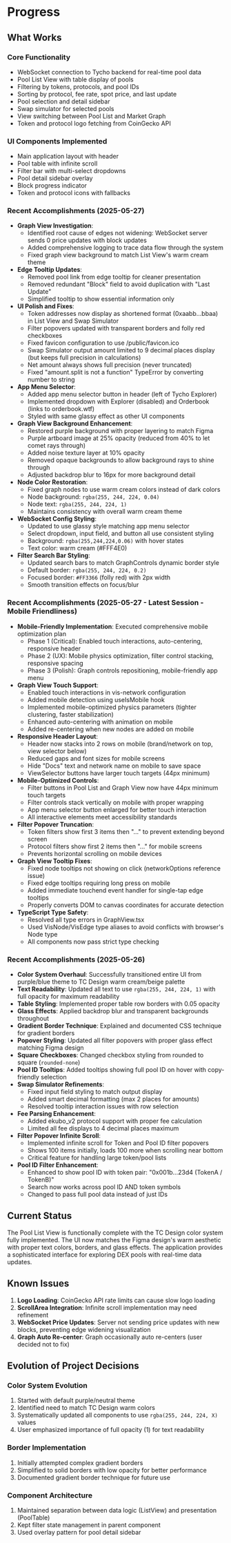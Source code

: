 # Progress

## What Works

### Core Functionality
- WebSocket connection to Tycho backend for real-time pool data
- Pool List View with table display of pools
- Filtering by tokens, protocols, and pool IDs
- Sorting by protocol, fee rate, spot price, and last update
- Pool selection and detail sidebar
- Swap simulator for selected pools
- View switching between Pool List and Market Graph
- Token and protocol logo fetching from CoinGecko API

### UI Components Implemented
- Main application layout with header
- Pool table with infinite scroll
- Filter bar with multi-select dropdowns
- Pool detail sidebar overlay
- Block progress indicator
- Token and protocol icons with fallbacks

### Recent Accomplishments (2025-05-27)
- **Graph View Investigation**: 
  - Identified root cause of edges not widening: WebSocket server sends 0 price updates with block updates
  - Added comprehensive logging to trace data flow through the system
  - Fixed graph view background to match List View's warm cream theme
- **Edge Tooltip Updates**:
  - Removed pool link from edge tooltip for cleaner presentation
  - Removed redundant "Block" field to avoid duplication with "Last Update"
  - Simplified tooltip to show essential information only
- **UI Polish and Fixes**:
  - Token addresses now display as shortened format (0xaabb...bbaa) in List View and Swap Simulator
  - Filter popovers updated with transparent borders and folly red checkboxes
  - Fixed favicon configuration to use /public/favicon.ico
  - Swap Simulator output amount limited to 9 decimal places display (but keeps full precision in calculations)
  - Net amount always shows full precision (never truncated)
  - Fixed "amount.split is not a function" TypeError by converting number to string
- **App Menu Selector**:
  - Added app menu selector button in header (left of Tycho Explorer)
  - Implemented dropdown with Explorer (disabled) and Orderbook (links to orderbook.wtf)
  - Styled with same glassy effect as other UI components
- **Graph View Background Enhancement**:
  - Restored purple background with proper layering to match Figma
  - Purple artboard image at 25% opacity (reduced from 40% to let comet rays through)
  - Added noise texture layer at 10% opacity
  - Removed opaque backgrounds to allow background rays to shine through
  - Adjusted backdrop blur to 16px for more background detail
- **Node Color Restoration**:
  - Fixed graph nodes to use warm cream colors instead of dark colors
  - Node background: `rgba(255, 244, 224, 0.04)`
  - Node text: `rgba(255, 244, 224, 1)`
  - Maintains consistency with overall warm cream theme
- **WebSocket Config Styling**:
  - Updated to use glassy style matching app menu selector
  - Select dropdown, input field, and button all use consistent styling
  - Background: `rgba(255,244,224,0.06)` with hover states
  - Text color: warm cream (#FFF4E0)
- **Filter Search Bar Styling**:
  - Updated search bars to match GraphControls dynamic border style
  - Default border: `rgba(255, 244, 224, 0.2)`
  - Focused border: `#FF3366` (folly red) with 2px width
  - Smooth transition effects on focus/blur

### Recent Accomplishments (2025-05-27 - Latest Session - Mobile Friendliness)
- **Mobile-Friendly Implementation**: Executed comprehensive mobile optimization plan
  - Phase 1 (Critical): Enabled touch interactions, auto-centering, responsive header
  - Phase 2 (UX): Mobile physics optimization, filter control stacking, responsive spacing
  - Phase 3 (Polish): Graph controls repositioning, mobile-friendly app menu
- **Graph View Touch Support**:
  - Enabled touch interactions in vis-network configuration
  - Added mobile detection using useIsMobile hook
  - Implemented mobile-optimized physics parameters (tighter clustering, faster stabilization)
  - Enhanced auto-centering with animation on mobile
  - Added re-centering when new nodes are added on mobile
- **Responsive Header Layout**:
  - Header now stacks into 2 rows on mobile (brand/network on top, view selector below)
  - Reduced gaps and font sizes for mobile screens
  - Hide "Docs" text and network name on mobile to save space
  - ViewSelector buttons have larger touch targets (44px minimum)
- **Mobile-Optimized Controls**:
  - Filter buttons in Pool List and Graph View now have 44px minimum touch targets
  - Filter controls stack vertically on mobile with proper wrapping
  - App menu selector button enlarged for better touch interaction
  - All interactive elements meet accessibility standards
- **Filter Popover Truncation**:
  - Token filters show first 3 items then "..." to prevent extending beyond screen
  - Protocol filters show first 2 items then "..." for mobile screens
  - Prevents horizontal scrolling on mobile devices
- **Graph View Tooltip Fixes**:
  - Fixed node tooltips not showing on click (networkOptions reference issue)
  - Fixed edge tooltips requiring long press on mobile
  - Added immediate touchend event handler for single-tap edge tooltips
  - Properly converts DOM to canvas coordinates for accurate detection
- **TypeScript Type Safety**:
  - Resolved all type errors in GraphView.tsx
  - Used VisNode/VisEdge type aliases to avoid conflicts with browser's Node type
  - All components now pass strict type checking

### Recent Accomplishments (2025-05-26)
- **Color System Overhaul**: Successfully transitioned entire UI from purple/blue theme to TC Design warm cream/beige palette
- **Text Readability**: Updated all text to use `rgba(255, 244, 224, 1)` with full opacity for maximum readability
- **Table Styling**: Implemented proper table row borders with 0.05 opacity
- **Glass Effects**: Applied backdrop blur and transparent backgrounds throughout
- **Gradient Border Technique**: Explained and documented CSS technique for gradient borders
- **Popover Styling**: Updated all filter popovers with proper glass effect matching Figma design
- **Square Checkboxes**: Changed checkbox styling from rounded to square (`rounded-none`)
- **Pool ID Tooltips**: Added tooltips showing full pool ID on hover with copy-friendly selection
- **Swap Simulator Refinements**: 
  - Fixed input field styling to match output display
  - Added smart decimal formatting (max 2 places for amounts)
  - Resolved tooltip interaction issues with row selection
- **Fee Parsing Enhancement**: 
  - Added ekubo_v2 protocol support with proper fee calculation
  - Limited all fee displays to 4 decimal places maximum
- **Filter Popover Infinite Scroll**: 
  - Implemented infinite scroll for Token and Pool ID filter popovers
  - Shows 100 items initially, loads 100 more when scrolling near bottom
  - Critical feature for handling large token/pool lists
- **Pool ID Filter Enhancement**:
  - Enhanced to show pool ID with token pair: "0x001b...23d4 (TokenA / TokenB)"
  - Search now works across pool ID AND token symbols
  - Changed to pass full pool data instead of just IDs

## Current Status

The Pool List View is functionally complete with the TC Design color system fully implemented. The UI now matches the Figma design's warm aesthetic with proper text colors, borders, and glass effects. The application provides a sophisticated interface for exploring DEX pools with real-time data updates.

## Known Issues

1. **Logo Loading**: CoinGecko API rate limits can cause slow logo loading
2. **ScrollArea Integration**: Infinite scroll implementation may need refinement
3. **WebSocket Price Updates**: Server not sending price updates with new blocks, preventing edge widening visualization
4. **Graph Auto Re-center**: Graph occasionally auto re-centers (user decided not to fix)

## Evolution of Project Decisions

### Color System Evolution
1. Started with default purple/neutral theme
2. Identified need to match TC Design warm colors
3. Systematically updated all components to use `rgba(255, 244, 224, X)` values
4. User emphasized importance of full opacity (1) for text readability

### Border Implementation
1. Initially attempted complex gradient borders
2. Simplified to solid borders with low opacity for better performance
3. Documented gradient border technique for future use

### Component Architecture
1. Maintained separation between data logic (ListView) and presentation (PoolTable)
2. Kept filter state management in parent component
3. Used overlay pattern for pool detail sidebar